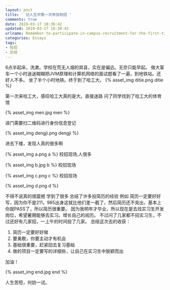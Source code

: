 ```yaml
---
layout: post
title: ' 记人生中第一次参加校招 '
comments: true
date: 2019-03-17 18:30:42
updated: 2019-03-17 18:30:42
urlname: Remember-to-participate-in-campus-recruitment-for-the-first-time-in-life
categories: Essays
tags:
- 校招
- 总结
---
```


6点半起床，洗漱。学校在荒无人烟的宾县，实在是偏远。无奈只能早起。
做大客车一个小时迷迷糊糊把JVM原理和计算机网络的面试题看了一遍，到地铁站。还好人不多。
坐了半个小时地铁。终于到了哈工大。
{% asset_img ditie.png ditie %}

第一次来哈工大，感叹哈工大真的是大。直接迷路
问了同学找到了哈工大的体育馆

{% asset_img men.jpg men %}

进门需要扫二维码进行身份信息登记

{% asset_img dengji.png dengji %}

进去下楼，发现人真的很多啊

{% asset_img a.png a %}
校招现场,人很多

{% asset_img b.jpg b %}
校招现场

{% asset_img c.png c %}
校招现场

{% asset_img d.png d %}

不得不说真的很震撼 学到了很多 总结了许多投简历的经验
例如 简历一定要好好写，因为你不是211，985出身这就比他们差一截了，然后简历还不突出，基本上你就PASS了，所以简历很重要。
因为我明年才毕业，所以现在是去找实习生开发岗位，希望暑期能够去实习。增长自己的阅历。
不过问了几家都不招实习生，不过还好有几家招，一上午的时间投了几家。
总结这次去的收获：
1. 简历一定要好好做
2. 要勇敢，你要主动才有机会
3. 基础很重要，赶紧回去复习基础
4. 做的项目一定要写的详细些，让自己在实习生中脱颖而出

加油！

{% asset_img end.jpg end %}

人生苦短，何妨一试。
